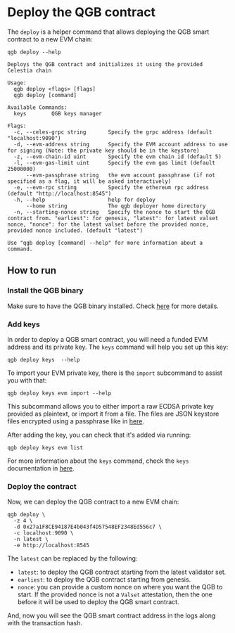 # Deploy the QGB contract

<!-- markdownlint-disable MD013 -->

The `deploy` is a helper command that allows deploying the QGB smart contract to a new EVM chain:

```ssh
qgb deploy --help

Deploys the QGB contract and initializes it using the provided Celestia chain

Usage:
  qgb deploy <flags> [flags]
  qgb deploy [command]

Available Commands:
  keys        QGB keys manager

Flags:
  -c, --celes-grpc string       Specify the grpc address (default "localhost:9090")
  -d, --evm-address string      Specify the EVM account address to use for signing (Note: the private key should be in the keystore)
  -z, --evm-chain-id uint       Specify the evm chain id (default 5)
  -l, --evm-gas-limit uint      Specify the evm gas limit (default 25000000)
      --evm-passphrase string   the evm account passphrase (if not specified as a flag, it will be asked interactively)
  -e, --evm-rpc string          Specify the ethereum rpc address (default "http://localhost:8545")
  -h, --help                    help for deploy
      --home string             The qgb deployer home directory
  -n, --starting-nonce string   Specify the nonce to start the QGB contract from. "earliest": for genesis, "latest": for latest valset nonce, "nonce": for the latest valset before the provided nonce, provided nonce included. (default "latest")

Use "qgb deploy [command] --help" for more information about a command.
```

## How to run

### Install the QGB binary

Make sure to have the QGB binary installed. Check [here](https://docs.celestia.org/nodes/qgb-binary) for more details.

### Add keys

In order to deploy a QGB smart contract, you will need a funded EVM address and its private key. The `keys` command will help you set up this key:

```ssh
qgb deploy keys  --help
```

To import your EVM private key, there is the `import` subcommand to assist you with that:

```ssh
qgb deploy keys evm import --help
```

This subcommand allows you to either import a raw ECDSA private key provided as plaintext, or import it from a file. The files are JSON keystore files encrypted using a passphrase like in [here](https://geth.ethereum.org/docs/developers/dapp-developer/native-accounts).

After adding the key, you can check that it's added via running:

```ssh
qgb deploy keys evm list
```

For more information about the `keys` command, check the `keys` documentation in [here](https://github.com/celestiaorg/orchestrator-relayer/blob/main/docs/keys.md).

### Deploy the contract

Now, we can deploy the QGB contract to a new EVM chain:

```ssh
qgb deploy \
  -z 4 \
  -d 0x27a1F8CE94187E4b043f4D57548EF2348Ed556c7 \
  -c localhost:9090 \
  -n latest \
  -e http://localhost:8545
```

The `latest` can be replaced by the following:

- `latest`: to deploy the QGB contract starting from the latest validator set.
- `earliest`: to deploy the QGB contract starting from genesis.
- `nonce`: you can provide a custom nonce on where you want the QGB to start. If the provided nonce is not a `Valset` attestation, then the one before it will be used to deploy the QGB smart contract.

And, now you will see the QGB smart contract address in the logs along with the transaction hash.
